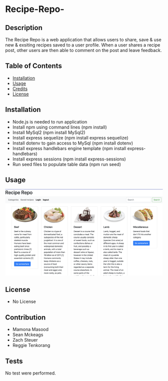 # Recipe-Repo-

## Description 

The Recipe Repo is a web application that allows users to share, save & use new & exsiting recipes saved to a user profile. When a user shares a recipe post, other users are then able to comment on the post and leave feedback.

## Table of Contents 


* [Installation](#installation)
* [Usage](#usage)
* [Credits](#credits)
* [License](#license)


## Installation

- Node.js is needed to run application
- Install npm using command lines (npm install)
- Install MySql2 (npm install MySql2)
- Install express sequelize (npm install express sequelize)
- Install dotenv to gain access to MySql (npm install dotenv)
- Install express handlebars engine template (npm install express-handlebars)
- Install express sessions (npm install express-sessions)
- Run seed files to populate table data (npm run seed)





## Usage 


![screenshot](./assets/images/recipeshot.png)



## License

- No License





## Contribution
- Mamona Masood
- Sean Mckeags
- Zach Steuer
- Reggie Tenkorang




## Tests

No test were performed. 
